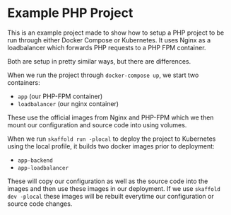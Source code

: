 # Example PHP Project

This is an example project made to show how to setup a PHP project to be run through either Docker Compose or Kubernetes. It uses Nginx as a loadbalancer which forwards PHP requests to a PHP FPM container.

Both are setup in pretty similar ways, but there are differences.

When we run the project through `docker-compose up`, we start two containers:
* `app` (our PHP-FPM container)
* `loadbalancer` (our nginx container)

These use the official images from Nginx and PHP-FPM which we then mount our configuration and source code into using volumes.

When we run `skaffold run -plocal` to deploy the project to Kubernetes using the local profile, it builds two docker images prior to deployment:
* `app-backend`
* `app-loadbalancer`

These will copy our configuration as well as the source code into the images and then use these images in our deployment. If we use `skaffold dev -plocal` these images will be rebuilt everytime our configuration or source code changes.
